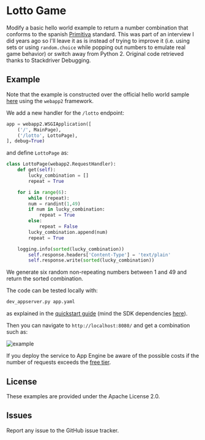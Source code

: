 # Lotto Game

Modify a basic hello world example to return a number combination that conforms to the spanish [Primitiva](https://www.loteriasyapuestas.es/es/resultados/primitiva) standard. This was part of an interview I did years ago so I'll leave it as is instead of trying to improve it (i.e. using sets or using `random.choice` while popping out numbers to emulate real game behavior) or switch away from Python 2. Original code retrieved thanks to Stackdriver Debugging.

## Example

Note that the example is constructed over the official hello world sample [here](https://github.com/GoogleCloudPlatform/python-docs-samples/tree/master/appengine/standard/hello_world) using the `webapp2` framework.

We add a new handler for the `/lotto` endpoint:

```python
app = webapp2.WSGIApplication([
    ('/', MainPage),
    ('/lotto', LottoPage),
], debug=True)
```

and define `LottoPage` as:

```python
class LottoPage(webapp2.RequestHandler):
    def get(self):
        lucky_combination = []
        repeat = True

	for i in range(6):
	    while (repeat):
		num = randint(1,49)
		if num in lucky_combination:
		    repeat = True
		else:
		    repeat = False  
	    lucky_combination.append(num)
	    repeat = True

	logging.info(sorted(lucky_combination))
        self.response.headers['Content-Type'] = 'text/plain'
        self.response.write(sorted(lucky_combination))
```

We generate six random non-repeating numbers between 1 and 49 and return the sorted combination.

The code can be tested locally with:

```bash
dev_appserver.py app.yaml
```

as explained in the [quickstart guide](https://cloud.google.com/appengine/docs/standard/python/quickstart#test_the_application) (mind the SDK dependencies [here](https://cloud.google.com/appengine/docs/standard/python/quickstart#before-you-begin)).

Then you can navigate to `http://localhost:8080/` and get a combination such as:

![example](https://user-images.githubusercontent.com/29493411/69971425-290bd700-1520-11ea-9913-9ed3369cfc04.png)

If you deploy the service to App Engine be aware of the possible costs if the number of requests exceeds the [free tier](https://cloud.google.com/free/docs/gcp-free-tier).

## License

These examples are provided under the Apache License 2.0.

## Issues

Report any issue to the GitHub issue tracker.
